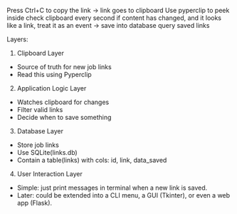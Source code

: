 Press Ctrl+C to copy the link -> link goes to clipboard 
Use pyperclip to peek inside 
check clipboard every second 
if content has changed, and it looks like a link, treat it as an event -> save into database
query saved links

Layers:

1. Clipboard Layer 
- Source of truth for new job links
- Read this using Pyperclip
2. Application Logic Layer 
- Watches clipboard for changes 
- Filter valid links
- Decide when to save something
3. Database Layer 
- Store job links
- Use SQLite(links.db)
- Contain a table(links) with cols: id, link, data_saved
4. User Interaction Layer 
- Simple: just print messages in terminal when a new link is saved.
- Later: could be extended into a CLI menu, a GUI (Tkinter), or even a web app (Flask).